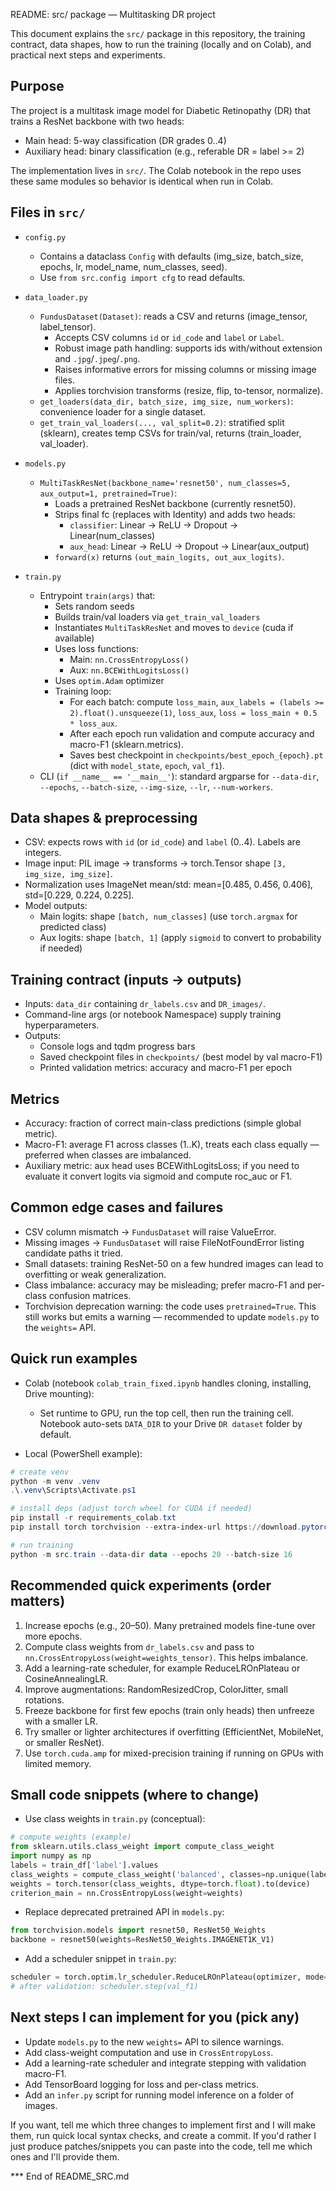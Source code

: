 README: src/ package — Multitasking DR project

This document explains the `src/` package in this repository, the training contract, data shapes, how to run the training (locally and on Colab), and practical next steps and experiments.

Purpose
-------
The project is a multitask image model for Diabetic Retinopathy (DR) that trains a ResNet backbone with two heads:
- Main head: 5-way classification (DR grades 0..4)
- Auxiliary head: binary classification (e.g., referable DR = label >= 2)

The implementation lives in `src/`. The Colab notebook in the repo uses these same modules so behavior is identical when run in Colab.

Files in `src/`
----------------
- `config.py`
  - Contains a dataclass `Config` with defaults (img_size, batch_size, epochs, lr, model_name, num_classes, seed).
  - Use `from src.config import cfg` to read defaults.

- `data_loader.py`
  - `FundusDataset(Dataset)`: reads a CSV and returns (image_tensor, label_tensor).
    - Accepts CSV columns `id` or `id_code` and `label` or `Label`.
    - Robust image path handling: supports ids with/without extension and `.jpg`/`.jpeg`/`.png`.
    - Raises informative errors for missing columns or missing image files.
    - Applies torchvision transforms (resize, flip, to-tensor, normalize).
  - `get_loaders(data_dir, batch_size, img_size, num_workers)`: convenience loader for a single dataset.
  - `get_train_val_loaders(..., val_split=0.2)`: stratified split (sklearn), creates temp CSVs for train/val, returns (train_loader, val_loader).

- `models.py`
  - `MultiTaskResNet(backbone_name='resnet50', num_classes=5, aux_output=1, pretrained=True)`:
    - Loads a pretrained ResNet backbone (currently resnet50).
    - Strips final fc (replaces with Identity) and adds two heads:
      - `classifier`: Linear -> ReLU -> Dropout -> Linear(num_classes)
      - `aux_head`: Linear -> ReLU -> Dropout -> Linear(aux_output)
    - `forward(x)` returns `(out_main_logits, out_aux_logits)`.

- `train.py`
  - Entrypoint `train(args)` that:
    - Sets random seeds
    - Builds train/val loaders via `get_train_val_loaders`
    - Instantiates `MultiTaskResNet` and moves to `device` (cuda if available)
    - Uses loss functions:
      - Main: `nn.CrossEntropyLoss()`
      - Aux: `nn.BCEWithLogitsLoss()`
    - Uses `optim.Adam` optimizer
    - Training loop:
      - For each batch: compute `loss_main`, `aux_labels = (labels >= 2).float().unsqueeze(1)`, `loss_aux`, `loss = loss_main + 0.5 * loss_aux`.
      - After each epoch run validation and compute accuracy and macro-F1 (sklearn.metrics).
      - Saves best checkpoint in `checkpoints/best_epoch_{epoch}.pt` (dict with `model_state`, `epoch`, `val_f1`).
  - CLI (`if __name__ == '__main__'`): standard argparse for `--data-dir`, `--epochs`, `--batch-size`, `--img-size`, `--lr`, `--num-workers`.

Data shapes & preprocessing
---------------------------
- CSV: expects rows with `id` (or `id_code`) and `label` (0..4). Labels are integers.
- Image input: PIL image -> transforms -> torch.Tensor shape `[3, img_size, img_size]`.
- Normalization uses ImageNet mean/std: mean=[0.485, 0.456, 0.406], std=[0.229, 0.224, 0.225].
- Model outputs:
  - Main logits: shape `[batch, num_classes]` (use `torch.argmax` for predicted class)
  - Aux logits: shape `[batch, 1]` (apply `sigmoid` to convert to probability if needed)

Training contract (inputs → outputs)
------------------------------------
- Inputs: `data_dir` containing `dr_labels.csv` and `DR_images/`.
- Command-line args (or notebook Namespace) supply training hyperparameters.
- Outputs:
  - Console logs and tqdm progress bars
  - Saved checkpoint files in `checkpoints/` (best model by val macro-F1)
  - Printed validation metrics: accuracy and macro-F1 per epoch

Metrics
-------
- Accuracy: fraction of correct main-class predictions (simple global metric).
- Macro-F1: average F1 across classes (1..K), treats each class equally — preferred when classes are imbalanced.
- Auxiliary metric: aux head uses BCEWithLogitsLoss; if you need to evaluate it convert logits via sigmoid and compute roc_auc or F1.

Common edge cases and failures
-----------------------------
- CSV column mismatch → `FundusDataset` will raise ValueError.
- Missing images → `FundusDataset` will raise FileNotFoundError listing candidate paths it tried.
- Small datasets: training ResNet-50 on a few hundred images can lead to overfitting or weak generalization.
- Class imbalance: accuracy may be misleading; prefer macro-F1 and per-class confusion matrices.
- Torchvision deprecation warning: the code uses `pretrained=True`. This still works but emits a warning — recommended to update `models.py` to the `weights=` API.

Quick run examples
------------------
- Colab (notebook `colab_train_fixed.ipynb` handles cloning, installing, Drive mounting):
  - Set runtime to GPU, run the top cell, then run the training cell. Notebook auto-sets `DATA_DIR` to your Drive `DR dataset` folder by default.

- Local (PowerShell example):
```powershell
# create venv
python -m venv .venv
.\.venv\Scripts\Activate.ps1

# install deps (adjust torch wheel for CUDA if needed)
pip install -r requirements_colab.txt
pip install torch torchvision --extra-index-url https://download.pytorch.org/whl/cu117

# run training
python -m src.train --data-dir data --epochs 20 --batch-size 16
```

Recommended quick experiments (order matters)
--------------------------------------------
1. Increase epochs (e.g., 20–50). Many pretrained models fine-tune over more epochs.
2. Compute class weights from `dr_labels.csv` and pass to `nn.CrossEntropyLoss(weight=weights_tensor)`. This helps imbalance.
3. Add a learning-rate scheduler, for example ReduceLROnPlateau or CosineAnnealingLR.
4. Improve augmentations: RandomResizedCrop, ColorJitter, small rotations.
5. Freeze backbone for first few epochs (train only heads) then unfreeze with a smaller LR.
6. Try smaller or lighter architectures if overfitting (EfficientNet, MobileNet, or smaller ResNet).
7. Use `torch.cuda.amp` for mixed-precision training if running on GPUs with limited memory.

Small code snippets (where to change)
------------------------------------
- Use class weights in `train.py` (conceptual):
```python
# compute weights (example)
from sklearn.utils.class_weight import compute_class_weight
import numpy as np
labels = train_df['label'].values
class_weights = compute_class_weight('balanced', classes=np.unique(labels), y=labels)
weights = torch.tensor(class_weights, dtype=torch.float).to(device)
criterion_main = nn.CrossEntropyLoss(weight=weights)
```

- Replace deprecated pretrained API in `models.py`:
```python
from torchvision.models import resnet50, ResNet50_Weights
backbone = resnet50(weights=ResNet50_Weights.IMAGENET1K_V1)
```

- Add a scheduler snippet in `train.py`:
```python
scheduler = torch.optim.lr_scheduler.ReduceLROnPlateau(optimizer, mode='max', factor=0.5, patience=2)
# after validation: scheduler.step(val_f1)
```

Next steps I can implement for you (pick any)
---------------------------------------------
- Update `models.py` to the new `weights=` API to silence warnings.
- Add class-weight computation and use in `CrossEntropyLoss`.
- Add a learning-rate scheduler and integrate stepping with validation macro-F1.
- Add TensorBoard logging for loss and per-class metrics.
- Add an `infer.py` script for running model inference on a folder of images.

If you want, tell me which three changes to implement first and I will make them, run quick local syntax checks, and create a commit. If you'd rather I just produce patches/snippets you can paste into the code, tell me which ones and I'll provide them.

*** End of README_SRC.md